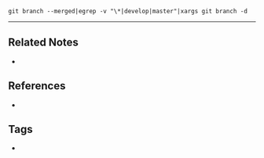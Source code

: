 `git branch --merged|egrep -v "\*|develop|master"|xargs git branch -d`

----
## Related Notes
- 

## References
- 

## Tags
- 